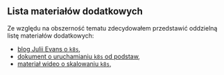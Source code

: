 ## Lista materiałów dodatkowych

Ze względu na obszerność tematu zdecydowałem przedstawić oddzielną listę
materiałów dodatkowych:

- [blog Julii Evans o `k8s`](https://jvns.ca/categories/kubernetes/),
- [dokument o uruchamianiu `k8s` od podstaw](https://github.com/kelseyhightower/kubernetes-the-hard-way),
- [materiał wideo o skalowaniu `k8s`](https://www.youtube.com/watch?v=4-pawkiazEg),
